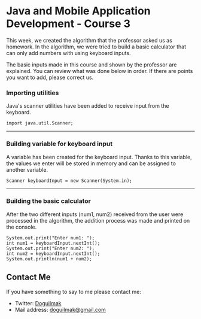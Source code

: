 
# Java and Mobile Application Development - Course 3

This week, we created the algorithm that the professor asked us as homework. In the algorithm, we were tried to build a basic calculator that can only add numbers with using keyboard inputs.


The basic inputs made in this course and shown by the professor are explained. You can review what was done below in order. If there are points you want to add, please correct us.

### Importing utilities

Java's scanner utilities have been added to receive input from the keyboard.

    import java.util.Scanner;

---

### Building variable for keyboard input

A variable has been created for the keyboard input. Thanks to this variable, the values ​​we enter will be stored in memory and can be assigned to another variable.

    
	Scanner keyboardInput = new Scanner(System.in);

---

### Building the basic calculator

After the two different inputs (num1, num2) received from the user were processed in the algorithm, the addition process was made and printed on the console.


	System.out.print("Enter num1: ");
	int num1 = keyboardInput.nextInt();
	System.out.print("Enter num2: ");
	int num2 = keyboardInput.nextInt();		
	System.out.println(num1 + num2);


## Contact Me

If you have something to say to me please contact me: 

 - Twitter: [Doguilmak](https://twitter.com/Doguilmak) 
 - Mail address: doguilmak@gmail.com
